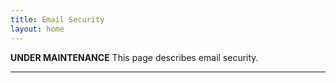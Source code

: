 ```yaml
---
title: Email Security
layout: home
---
```


**********UNDER MAINTENANCE**********
This page describes email security.

----